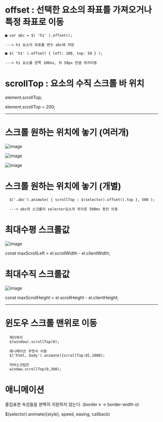 # offset : 선택한 요소의 좌표를 가져오거나 특정 좌표로 이동

   
    ■ var abc = $( 'h1' ).offset();
    
    ---> h1 요소의 좌표를 변수 abc에 저장

    ■ $( 'h1' ).offset( { left: 100, top: 50 } );

    ---> h1 요소를 왼쪽 100ox, 위 50px 만큼 위치이동


# scrollTop : 요소의 수직 스크롤 바 위치

element.scrollTop;

element.scrollTop = 200; 



------------------------------------------------------------------------------------------------------


# 스크롤 원하는 위치에 놓기 (여러개)

![image](https://github.com/YENAZIGMINA/Publilshing/assets/129706758/42788a1d-2c08-466e-8535-0570cd6bcff9)

![image](https://github.com/YENAZIGMINA/Publilshing/assets/129706758/c9f547cb-6dd1-4908-a78a-e489f00be5e4)

![image](https://github.com/YENAZIGMINA/Publilshing/assets/129706758/d36778f8-4b13-4418-b914-a82aab981561)


# 스크롤 원하는 위치에 놓기 (개별)

      $('.abc').animate( { scrollTop : $(selector).offset().top }, 500 );

      ---> abc의 스크롤이 selector요소의 위치로 500ms 동안 이동






# 최대수평 스크롤값

![image](https://github.com/YENAZIGMINA/Publilshing/assets/129706758/3e5027e5-3bba-4c4a-b39d-01e754b1e541)

const maxScrollLeft = el.scrollWidth - el.clientWidth;

# 최대수직 스크롤값
![image](https://github.com/YENAZIGMINA/Publilshing/assets/129706758/406a48a1-cf83-48c9-95d8-8dffbf6076c5)

const maxScrollHeight = el.scrollHeight - el.clientHeight;




------------------------------------------------------------------------------------------------------



# 윈도우 스크롤 맨위로 이동

      제이쿼리
      $(window).scrollTop(0);

      애니메이션 주면서 이동
      $('html, body').animate({scrollTop:0},1000);

      자바스크립트
      window.scrollTop(0,300);


# 애니메이션

줄임표현 속성들을 완벽히 지원하지 않는다. (border x -> border-width o)

$(selector).animate({style}, speed, easing, callback)



